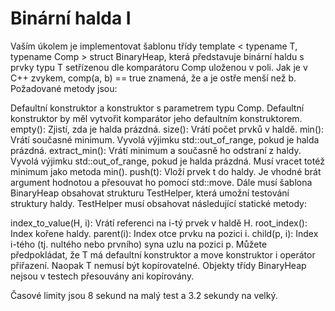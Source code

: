 # Binární halda I

Vaším úkolem je implementovat šablonu třídy template < typename T, typename Comp > struct BinaryHeap, která představuje binární haldu s prvky typu T setřízenou dle komparátoru Comp uloženou v poli. Jak je v C++ zvykem, comp(a, b) == true znamená, že a je ostře menší než b. Požadované metody jsou:

Defaultní konstruktor a konstruktor s parametrem typu Comp. Defaultní konstruktor by měl vytvořit komparátor jeho defaultním konstruktorem.
empty(): Zjistí, zda je halda prázdná.
size(): Vrátí počet prvků v haldě.
min(): Vrátí současné minimum. Vyvolá výjimku std::out_of_range, pokud je halda prázdná.
extract_min(): Vrátí minimum a současně ho odstraní z haldy. Vyvolá výjimku std::out_of_range, pokud je halda prázdná. Musí vracet totéž minimum jako metoda min().
push(t): Vloží prvek t do haldy. Je vhodné brát argument hodnotou a přesouvat ho pomocí std::move.
Dále musí šablona BinaryHeap obsahovat strukturu TestHelper, která umožní testování struktury haldy. TestHelper musí obsahovat následující statické metody:

index_to_value(H, i): Vrátí referenci na i-tý prvek v haldě H.
root_index(): Index kořene haldy.
parent(i): Index otce prvku na pozici i.
child(p, i): Index i-tého (tj. nultého nebo prvního) syna uzlu na pozici p.
Můžete předpokládat, že T má defaultní konstruktor a move konstruktor i operátor přiřazení. Naopak T nemusí být kopírovatelné. Objekty třídy BinaryHeap nejsou v testech přesouvány ani kopírovány.

Časové limity jsou 8 sekund na malý test a 3.2 sekundy na velký.